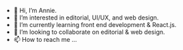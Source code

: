 - 👋 Hi, I’m Annie.
- 👀 I’m interested in editorial, UI/UX, and web design.
- 🌱 I’m currently learning front end development & React.js.
- 💞️ I’m looking to collaborate on editorial & web design.
- 📫 How to reach me ...

<!---
multipotentialite-aj/multipotentialite-aj is a ✨ special ✨ repository because its `README.md` (this file) appears on your GitHub profile.
You can click the Preview link to take a look at your changes.
--->
